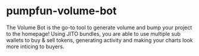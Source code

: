 # pumpfun-volume-bot
The Volume Bot is the go-to tool to generate volume and bump your project to the homepage! Using JITO bundles, you are able to use multiple sub wallets to buy &amp; sell tokens, generating activity and making your charts look more inticing to buyers. 
